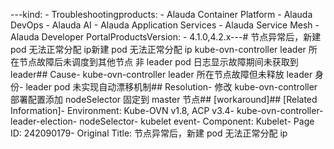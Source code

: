 ---kind:   - Troubleshootingproducts:    - Alauda Container Platform   - Alauda DevOps   - Alauda AI   - Alauda Application Services   - Alauda Service Mesh   - Alauda Developer PortalProductsVersion:   - 4.1.0,4.2.x---<!-- A type of document that involves encountering a fault, diag...it, performing root cause analysis, and providing solutions. --># 节点异常后，新建 pod 无法正常分配 ip新建 pod 无法正常分配 ip kube-ovn-controller leader 所在节点故障后未调度到其他节点 非 leader pod 日志显示故障期间未获取到 leader## Cause- kube-ovn-controller leader 所在节点故障但未释放 leader 身份- leader pod 未实现自动漂移机制## Resolution- 修改 kube-ovn-controller 部署配置添加 nodeSelector 固定到 master 节点## [workaround]## [Related Information]- Environment: Kube-OVN v1.8, ACP v3.4- kube-ovn-controller- leader-election- nodeSelector- kubelet event- Component: Kubelet- Page ID: 242090179- Original Title: 节点异常后，新建 pod 无法正常分配 ip